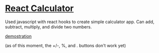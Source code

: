 # [React Calculator](https://react-calculator-victoriatiller.netlify.app)

<!-- ![SDG](./docs/button.png) -->

Used javascript with react hooks to create simple calculator app. Can add, subtract, multiply, and divide two numbers.

[demostration](./src/images/demo1.gif)

(as of this moment, the +/-, %, and . buttons don't work yet)
